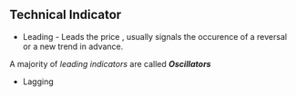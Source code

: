 ## Technical Indicator

* Leading - Leads the price , usually signals the occurence of a reversal or a new trend in advance.

A majority of _leading indicators_ are called ___Oscillators___
* Lagging

